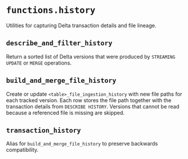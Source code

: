 # `functions.history`

Utilities for capturing Delta transaction details and file lineage.

## `describe_and_filter_history`

Return a sorted list of Delta versions that were produced by `STREAMING UPDATE` or `MERGE` operations.

## `build_and_merge_file_history`

Create or update `<table>_file_ingestion_history` with new file paths for each
tracked version.  Each row stores the file path together with the transaction
details from `DESCRIBE HISTORY`.  Versions that cannot be read because a
referenced file is missing are skipped.

## `transaction_history`

Alias for `build_and_merge_file_history` to preserve backwards compatibility.

